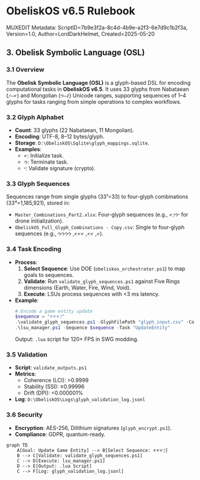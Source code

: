 # ObeliskOS v6.5 Rulebook

MUXEDIT Metadata: ScriptID=7b9e3f2a-8c4d-4b9e-a2f3-6e7d9c1b2f3a, Version=1.0, Author=LordDarkHelmet, Created=2025-05-20

## 3. Obelisk Symbolic Language (OSL)

### 3.1 Overview
The **Obelisk Symbolic Language (OSL)** is a glyph-based DSL for encoding computational tasks in **ObeliskOS v6.5**. It uses 33 glyphs from Nabataean (`𐤀–𐤕`) and Mongolian (`𐰀–𐰊`) Unicode ranges, supporting sequences of 1–4 glyphs for tasks ranging from simple operations to complex workflows.

### 3.2 Glyph Alphabet
- **Count**: 33 glyphs (22 Nabataean, 11 Mongolian).
- **Encoding**: UTF-8, 8–12 bytes/glyph.
- **Storage**: `D:\ObeliskOS\Sqlite\glyph_mappings.sqlite`.
- **Examples**:
  - `𐤀`: Initialize task.
  - `𐰊`: Terminate task.
  - `𐤏`: Validate signature (crypto).

### 3.3 Glyph Sequences
Sequences range from single glyphs (33¹=33) to four-glyph combinations (33⁴=1,185,921), stored in:
- `Master_Combinations_Part2.xlsx`: Four-glyph sequences (e.g., `𐤏𐰊𐤐𐤀` for drone initialization).
- `ObeliskOS_Full_Glyph_Combinations - Copy.csv`: Single to four-glyph sequences (e.g., `𐤀`, `𐤀𐤀`, `𐤀𐤀𐤀`, `𐰊𐰊𐰊𐰊`).

### 3.4 Task Encoding
- **Process**:
  1. **Select Sequence**: Use DOE (`obeliskos_orchestrator.ps1`) to map goals to sequences.
  2. **Validate**: Run `validate_glyph_sequences.ps1` against Five Rings dimensions (Earth, Water, Fire, Wind, Void).
  3. **Execute**: LSUs process sequences with <3 ms latency.
- **Example**:
  ```powershell
  # Encode a game entity update
  $sequence = "𐤐𐤀𐤀𐤀"
  .\validate_glyph_sequences.ps1 -GlyphFilePath "glyph_input.csv" -CodexPath "D:\ObeliskOS\Sqlite\glyph_mappings.sqlite"
  .\lsu_manager.ps1 -Sequence $sequence -Task "UpdateEntity"
  ```
  Output: `.lua` script for 120+ FPS in SWG modding.

### 3.5 Validation
- **Script**: `validate_outputs.ps1`
- **Metrics**:
  - Coherence (LCI): >0.9999
  - Stability (SSI): ≥0.99996
  - Drift (DPI): <0.000001%
- **Log**: `D:\ObeliskOS\Logs\glyph_validation_log.jsonl`

### 3.6 Security
- **Encryption**: AES-256, Dilithium signatures (`glyph_encrypt.ps1`).
- **Compliance**: GDPR, quantum-ready.

```mermaid
graph TD
    A[Goal: Update Game Entity] --> B[Select Sequence: 𐤐𐤀𐤀𐤀]
    B --> C[Validate: validate_glyph_sequences.ps1]
    C --> D[Execute: lsu_manager.ps1]
    D --> E[Output: .lua Script]
    C --> F[Log: glyph_validation_log.jsonl]
```